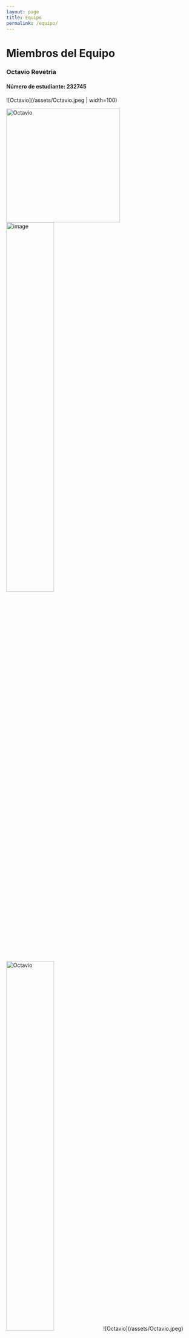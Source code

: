 ```yaml
---
layout: page
title: Equipo
permalink: /equipo/
---
```


# Miembros del Equipo

### Octavio Revetria
#### Número de estudiante: 232745
![Octavio](/assets/Octavio.jpeg | width=100)
<div id="X" markdown="1">
<img src="/assets/Octavio.jpeg" alt="Octavio" width="300" height="auto">
</div>
<img src="/assets/Octavio.jpeg" alt="image" width="50%" height="auto">
<img src="img/assets/Octavio.jpeg" alt="Octavio" width="50%" height="auto">
![Octavio](/assets/Octavio.jpeg)

### Martin Fajardo
#### Número de estudiante: 229101
![Martin](/assets/Martin.jpeg)

### Elina Masculiatte
#### Número de estudiante: 144885
![Elina](/assets/Elina.jpeg)

### Javier Iglesias
#### Número de estudiante: 231724
